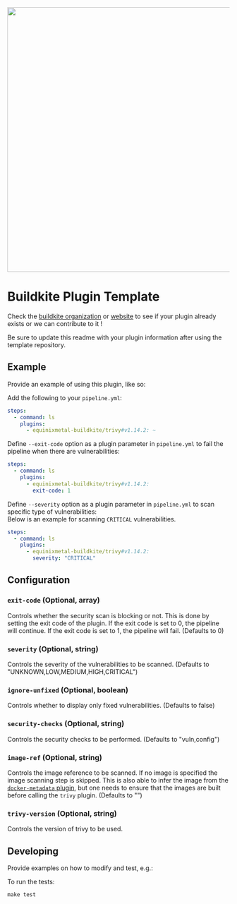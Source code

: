 <dev align="centre">
<img src="buildkiteplugin.png" width="600">
</div>


# Buildkite Plugin Template

Check the [buildkite organization](https://github.com/buildkite-plugins) or [website](https://buildkite.com/plugins) to see if your plugin already exists or we can contribute to it !

Be sure to update this readme with your plugin information after using the template repository.

## Example

Provide an example of using this plugin, like so:

Add the following to your `pipeline.yml`:

```yml
steps:
  - command: ls
    plugins:
      - equinixmetal-buildkite/trivy#v1.14.2: ~
```
Define `--exit-code` option as a plugin parameter in  `pipeline.yml` to fail the pipeline when there are vulnerabilities:

```yml
steps:
  - command: ls
    plugins:
      - equinixmetal-buildkite/trivy#v1.14.2:
        exit-code: 1
```

Define `--severity` option as a plugin parameter in  `pipeline.yml` to scan specific type of vulnerabilities:	
Below is an example for scanning `CRITICAL` vulnerabilities.

```yml
steps:
  - command: ls
    plugins:
      - equinixmetal-buildkite/trivy#v1.14.2:
        severity: "CRITICAL"
```

## Configuration

### `exit-code` (Optional, array)

Controls whether the security scan is blocking or not. This is done by setting the exit code of the plugin. If the exit code is set to 0, the pipeline will continue. If the exit code is set to 1, the pipeline will fail. (Defaults to 0)

### `severity` (Optional, string)

Controls the severity of the vulnerabilities to be scanned. (Defaults to "UNKNOWN,LOW,MEDIUM,HIGH,CRITICAL")

### `ignore-unfixed` (Optional, boolean)

Controls whether to display only fixed vulnerabilities. (Defaults to false)

### `security-checks` (Optional, string)

Controls the security checks to be performed. (Defaults to "vuln,config")

### `image-ref` (Optional, string)

Controls the image reference to be scanned. If no image is specified the image scanning step is skipped. This is also able to infer the image from the [`docker-metadata` plugin](https://github.com/equinixmetal-buildkite/docker-metadata-buidkite-plugin), but one needs to ensure that the images are built
before calling the `trivy` plugin. (Defaults to "")

### `trivy-version` (Optional, string)

Controls the version of trivy to be used.

## Developing

Provide examples on how to modify and test, e.g.:

To run the tests:

```shell
make test
```
